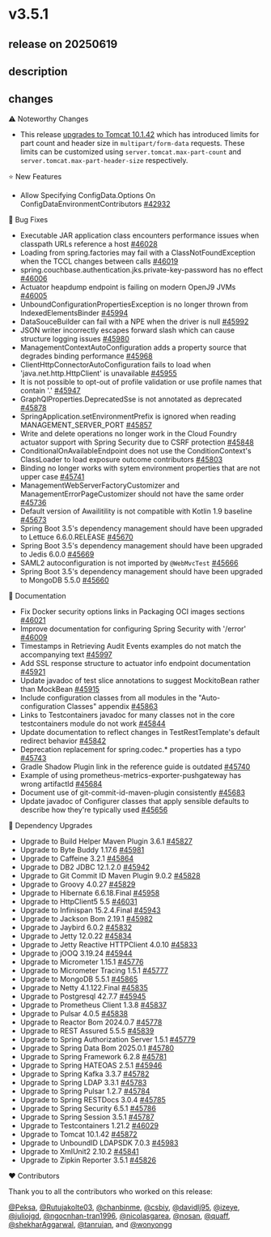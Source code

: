 # v3.5.1

## release on 20250619

## description

## changes

:warning: Noteworthy Changes

* This release <a href="https://github.com/spring-projects/spring-boot/issues/45872" data-hovercard-type="issue" data-hovercard-url="/spring-projects/spring-boot/issues/45872/hovercard">upgrades to Tomcat 10.1.42</a> which has introduced limits for part count and header size in <code>multipart/form-data</code> requests. These limits can be customized using <code>server.tomcat.max-part-count</code> and <code>server.tomcat.max-part-header-size</code> respectively.

⭐ New Features

* Allow Specifying ConfigData.Options On ConfigDataEnvironmentContributors <a href="https://github.com/spring-projects/spring-boot/issues/42932" data-hovercard-type="issue" data-hovercard-url="/spring-projects/spring-boot/issues/42932/hovercard">#42932</a>

🐞 Bug Fixes

* Executable JAR application class encounters performance issues when classpath URLs reference a host <a href="https://github.com/spring-projects/spring-boot/issues/46028" data-hovercard-type="issue" data-hovercard-url="/spring-projects/spring-boot/issues/46028/hovercard">#46028</a>
* Loading from spring.factories may fail with a ClassNotFoundException when the TCCL changes between calls <a href="https://github.com/spring-projects/spring-boot/issues/46019" data-hovercard-type="issue" data-hovercard-url="/spring-projects/spring-boot/issues/46019/hovercard">#46019</a>
* spring.couchbase.authentication.jks.private-key-password has no effect <a href="https://github.com/spring-projects/spring-boot/issues/46006" data-hovercard-type="issue" data-hovercard-url="/spring-projects/spring-boot/issues/46006/hovercard">#46006</a>
* Actuator heapdump endpoint is failing on modern OpenJ9 JVMs <a href="https://github.com/spring-projects/spring-boot/issues/46005" data-hovercard-type="issue" data-hovercard-url="/spring-projects/spring-boot/issues/46005/hovercard">#46005</a>
* UnboundConfigurationPropertiesException is no longer thrown from IndexedElementsBinder <a href="https://github.com/spring-projects/spring-boot/issues/45994" data-hovercard-type="issue" data-hovercard-url="/spring-projects/spring-boot/issues/45994/hovercard">#45994</a>
* DataSouceBuilder can fail with a NPE when the driver is null <a href="https://github.com/spring-projects/spring-boot/issues/45992" data-hovercard-type="issue" data-hovercard-url="/spring-projects/spring-boot/issues/45992/hovercard">#45992</a>
* JSON writer incorrectly escapes forward slash which can cause structure logging issues <a href="https://github.com/spring-projects/spring-boot/issues/45980" data-hovercard-type="issue" data-hovercard-url="/spring-projects/spring-boot/issues/45980/hovercard">#45980</a>
* ManagementContextAutoConfiguration adds a property source that degrades binding performance <a href="https://github.com/spring-projects/spring-boot/pull/45968" data-hovercard-type="pull_request" data-hovercard-url="/spring-projects/spring-boot/pull/45968/hovercard">#45968</a>
* ClientHttpConnectorAutoConfiguration fails to load when 'java.net.http.HttpClient' is unavailable <a href="https://github.com/spring-projects/spring-boot/issues/45955" data-hovercard-type="issue" data-hovercard-url="/spring-projects/spring-boot/issues/45955/hovercard">#45955</a>
* It is not possible to opt-out of profile validation or use profile names that contain '.' <a href="https://github.com/spring-projects/spring-boot/issues/45947" data-hovercard-type="issue" data-hovercard-url="/spring-projects/spring-boot/issues/45947/hovercard">#45947</a>
* GraphQlProperties.DeprecatedSse is not annotated as deprecated <a href="https://github.com/spring-projects/spring-boot/issues/45878" data-hovercard-type="issue" data-hovercard-url="/spring-projects/spring-boot/issues/45878/hovercard">#45878</a>
* SpringApplication.setEnvironmentPrefix is ignored when reading MANAGEMENT_SERVER_PORT <a href="https://github.com/spring-projects/spring-boot/issues/45857" data-hovercard-type="issue" data-hovercard-url="/spring-projects/spring-boot/issues/45857/hovercard">#45857</a>
* Write and delete operations no longer work in the Cloud Foundry actuator support with Spring Security due to CSRF protection <a href="https://github.com/spring-projects/spring-boot/issues/45848" data-hovercard-type="issue" data-hovercard-url="/spring-projects/spring-boot/issues/45848/hovercard">#45848</a>
* ConditionalOnAvailableEndpoint does not use the ConditionContext's ClassLoader to load exposure outcome contributors <a href="https://github.com/spring-projects/spring-boot/issues/45803" data-hovercard-type="issue" data-hovercard-url="/spring-projects/spring-boot/issues/45803/hovercard">#45803</a>
* Binding no longer works with sytem environment properties that are not upper case <a href="https://github.com/spring-projects/spring-boot/issues/45741" data-hovercard-type="issue" data-hovercard-url="/spring-projects/spring-boot/issues/45741/hovercard">#45741</a>
* ManagementWebServerFactoryCustomizer and ManagementErrorPageCustomizer should not have the same order <a href="https://github.com/spring-projects/spring-boot/issues/45736" data-hovercard-type="issue" data-hovercard-url="/spring-projects/spring-boot/issues/45736/hovercard">#45736</a>
* Default version of Awailitility is not compatible with Kotlin 1.9 baseline <a href="https://github.com/spring-projects/spring-boot/issues/45673" data-hovercard-type="issue" data-hovercard-url="/spring-projects/spring-boot/issues/45673/hovercard">#45673</a>
* Spring Boot 3.5's dependency management should have been upgraded to Lettuce 6.6.0.RELEASE <a href="https://github.com/spring-projects/spring-boot/issues/45670" data-hovercard-type="issue" data-hovercard-url="/spring-projects/spring-boot/issues/45670/hovercard">#45670</a>
* Spring Boot 3.5's dependency management should have been upgraded to Jedis 6.0.0 <a href="https://github.com/spring-projects/spring-boot/issues/45669" data-hovercard-type="issue" data-hovercard-url="/spring-projects/spring-boot/issues/45669/hovercard">#45669</a>
* SAML2 autoconfiguration is not imported by <code>@WebMvcTest</code> <a href="https://github.com/spring-projects/spring-boot/issues/45666" data-hovercard-type="issue" data-hovercard-url="/spring-projects/spring-boot/issues/45666/hovercard">#45666</a>
* Spring Boot 3.5's dependency management should have been upgraded to MongoDB 5.5.0 <a href="https://github.com/spring-projects/spring-boot/issues/45660" data-hovercard-type="issue" data-hovercard-url="/spring-projects/spring-boot/issues/45660/hovercard">#45660</a>

📔 Documentation

* Fix Docker security options links in Packaging OCI images sections <a href="https://github.com/spring-projects/spring-boot/issues/46021" data-hovercard-type="issue" data-hovercard-url="/spring-projects/spring-boot/issues/46021/hovercard">#46021</a>
* Improve documentation for configuring Spring Security with '/error' <a href="https://github.com/spring-projects/spring-boot/issues/46009" data-hovercard-type="issue" data-hovercard-url="/spring-projects/spring-boot/issues/46009/hovercard">#46009</a>
* Timestamps in Retrieving Audit Events examples do not match the accompanying text <a href="https://github.com/spring-projects/spring-boot/issues/45997" data-hovercard-type="issue" data-hovercard-url="/spring-projects/spring-boot/issues/45997/hovercard">#45997</a>
* Add SSL response structure to actuator info endpoint documentation <a href="https://github.com/spring-projects/spring-boot/issues/45921" data-hovercard-type="issue" data-hovercard-url="/spring-projects/spring-boot/issues/45921/hovercard">#45921</a>
* Update javadoc of test slice annotations to suggest MockitoBean rather than MockBean <a href="https://github.com/spring-projects/spring-boot/issues/45915" data-hovercard-type="issue" data-hovercard-url="/spring-projects/spring-boot/issues/45915/hovercard">#45915</a>
* Include configuration classes from all modules in the "Auto-configuration Classes" appendix <a href="https://github.com/spring-projects/spring-boot/issues/45863" data-hovercard-type="issue" data-hovercard-url="/spring-projects/spring-boot/issues/45863/hovercard">#45863</a>
* Links to Testcontainers javadoc for many classes not in the core testcontainers module do not work <a href="https://github.com/spring-projects/spring-boot/issues/45844" data-hovercard-type="issue" data-hovercard-url="/spring-projects/spring-boot/issues/45844/hovercard">#45844</a>
* Update documentation to reflect changes in TestRestTemplate's default redirect behavior <a href="https://github.com/spring-projects/spring-boot/issues/45842" data-hovercard-type="issue" data-hovercard-url="/spring-projects/spring-boot/issues/45842/hovercard">#45842</a>
* Deprecation replacement for spring.codec.* properties has a typo <a href="https://github.com/spring-projects/spring-boot/pull/45743" data-hovercard-type="pull_request" data-hovercard-url="/spring-projects/spring-boot/pull/45743/hovercard">#45743</a>
* Gradle Shadow Plugin link in the reference guide is outdated <a href="https://github.com/spring-projects/spring-boot/issues/45740" data-hovercard-type="issue" data-hovercard-url="/spring-projects/spring-boot/issues/45740/hovercard">#45740</a>
* Example of using prometheus-metrics-exporter-pushgateway has wrong artifactId <a href="https://github.com/spring-projects/spring-boot/pull/45684" data-hovercard-type="pull_request" data-hovercard-url="/spring-projects/spring-boot/pull/45684/hovercard">#45684</a>
* Document use of git-commit-id-maven-plugin consistently <a href="https://github.com/spring-projects/spring-boot/issues/45683" data-hovercard-type="issue" data-hovercard-url="/spring-projects/spring-boot/issues/45683/hovercard">#45683</a>
* Update javadoc of Configurer classes that apply sensible defaults to describe how they're typically used <a href="https://github.com/spring-projects/spring-boot/issues/45656" data-hovercard-type="issue" data-hovercard-url="/spring-projects/spring-boot/issues/45656/hovercard">#45656</a>

🔨 Dependency Upgrades

* Upgrade to Build Helper Maven Plugin 3.6.1 <a href="https://github.com/spring-projects/spring-boot/issues/45827" data-hovercard-type="issue" data-hovercard-url="/spring-projects/spring-boot/issues/45827/hovercard">#45827</a>
* Upgrade to Byte Buddy 1.17.6 <a href="https://github.com/spring-projects/spring-boot/issues/45981" data-hovercard-type="issue" data-hovercard-url="/spring-projects/spring-boot/issues/45981/hovercard">#45981</a>
* Upgrade to Caffeine 3.2.1 <a href="https://github.com/spring-projects/spring-boot/issues/45864" data-hovercard-type="issue" data-hovercard-url="/spring-projects/spring-boot/issues/45864/hovercard">#45864</a>
* Upgrade to DB2 JDBC 12.1.2.0 <a href="https://github.com/spring-projects/spring-boot/issues/45942" data-hovercard-type="issue" data-hovercard-url="/spring-projects/spring-boot/issues/45942/hovercard">#45942</a>
* Upgrade to Git Commit ID Maven Plugin 9.0.2 <a href="https://github.com/spring-projects/spring-boot/issues/45828" data-hovercard-type="issue" data-hovercard-url="/spring-projects/spring-boot/issues/45828/hovercard">#45828</a>
* Upgrade to Groovy 4.0.27 <a href="https://github.com/spring-projects/spring-boot/issues/45829" data-hovercard-type="issue" data-hovercard-url="/spring-projects/spring-boot/issues/45829/hovercard">#45829</a>
* Upgrade to Hibernate 6.6.18.Final <a href="https://github.com/spring-projects/spring-boot/issues/45958" data-hovercard-type="issue" data-hovercard-url="/spring-projects/spring-boot/issues/45958/hovercard">#45958</a>
* Upgrade to HttpClient5 5.5 <a href="https://github.com/spring-projects/spring-boot/issues/46031" data-hovercard-type="issue" data-hovercard-url="/spring-projects/spring-boot/issues/46031/hovercard">#46031</a>
* Upgrade to Infinispan 15.2.4.Final <a href="https://github.com/spring-projects/spring-boot/issues/45943" data-hovercard-type="issue" data-hovercard-url="/spring-projects/spring-boot/issues/45943/hovercard">#45943</a>
* Upgrade to Jackson Bom 2.19.1 <a href="https://github.com/spring-projects/spring-boot/issues/45982" data-hovercard-type="issue" data-hovercard-url="/spring-projects/spring-boot/issues/45982/hovercard">#45982</a>
* Upgrade to Jaybird 6.0.2 <a href="https://github.com/spring-projects/spring-boot/issues/45832" data-hovercard-type="issue" data-hovercard-url="/spring-projects/spring-boot/issues/45832/hovercard">#45832</a>
* Upgrade to Jetty 12.0.22 <a href="https://github.com/spring-projects/spring-boot/issues/45834" data-hovercard-type="issue" data-hovercard-url="/spring-projects/spring-boot/issues/45834/hovercard">#45834</a>
* Upgrade to Jetty Reactive HTTPClient 4.0.10 <a href="https://github.com/spring-projects/spring-boot/issues/45833" data-hovercard-type="issue" data-hovercard-url="/spring-projects/spring-boot/issues/45833/hovercard">#45833</a>
* Upgrade to jOOQ 3.19.24 <a href="https://github.com/spring-projects/spring-boot/issues/45944" data-hovercard-type="issue" data-hovercard-url="/spring-projects/spring-boot/issues/45944/hovercard">#45944</a>
* Upgrade to Micrometer 1.15.1 <a href="https://github.com/spring-projects/spring-boot/issues/45776" data-hovercard-type="issue" data-hovercard-url="/spring-projects/spring-boot/issues/45776/hovercard">#45776</a>
* Upgrade to Micrometer Tracing 1.5.1 <a href="https://github.com/spring-projects/spring-boot/issues/45777" data-hovercard-type="issue" data-hovercard-url="/spring-projects/spring-boot/issues/45777/hovercard">#45777</a>
* Upgrade to MongoDB 5.5.1 <a href="https://github.com/spring-projects/spring-boot/issues/45865" data-hovercard-type="issue" data-hovercard-url="/spring-projects/spring-boot/issues/45865/hovercard">#45865</a>
* Upgrade to Netty 4.1.122.Final <a href="https://github.com/spring-projects/spring-boot/issues/45835" data-hovercard-type="issue" data-hovercard-url="/spring-projects/spring-boot/issues/45835/hovercard">#45835</a>
* Upgrade to Postgresql 42.7.7 <a href="https://github.com/spring-projects/spring-boot/issues/45945" data-hovercard-type="issue" data-hovercard-url="/spring-projects/spring-boot/issues/45945/hovercard">#45945</a>
* Upgrade to Prometheus Client 1.3.8 <a href="https://github.com/spring-projects/spring-boot/issues/45837" data-hovercard-type="issue" data-hovercard-url="/spring-projects/spring-boot/issues/45837/hovercard">#45837</a>
* Upgrade to Pulsar 4.0.5 <a href="https://github.com/spring-projects/spring-boot/issues/45838" data-hovercard-type="issue" data-hovercard-url="/spring-projects/spring-boot/issues/45838/hovercard">#45838</a>
* Upgrade to Reactor Bom 2024.0.7 <a href="https://github.com/spring-projects/spring-boot/issues/45778" data-hovercard-type="issue" data-hovercard-url="/spring-projects/spring-boot/issues/45778/hovercard">#45778</a>
* Upgrade to REST Assured 5.5.5 <a href="https://github.com/spring-projects/spring-boot/issues/45839" data-hovercard-type="issue" data-hovercard-url="/spring-projects/spring-boot/issues/45839/hovercard">#45839</a>
* Upgrade to Spring Authorization Server 1.5.1 <a href="https://github.com/spring-projects/spring-boot/issues/45779" data-hovercard-type="issue" data-hovercard-url="/spring-projects/spring-boot/issues/45779/hovercard">#45779</a>
* Upgrade to Spring Data Bom 2025.0.1 <a href="https://github.com/spring-projects/spring-boot/issues/45780" data-hovercard-type="issue" data-hovercard-url="/spring-projects/spring-boot/issues/45780/hovercard">#45780</a>
* Upgrade to Spring Framework 6.2.8 <a href="https://github.com/spring-projects/spring-boot/issues/45781" data-hovercard-type="issue" data-hovercard-url="/spring-projects/spring-boot/issues/45781/hovercard">#45781</a>
* Upgrade to Spring HATEOAS 2.5.1 <a href="https://github.com/spring-projects/spring-boot/issues/45946" data-hovercard-type="issue" data-hovercard-url="/spring-projects/spring-boot/issues/45946/hovercard">#45946</a>
* Upgrade to Spring Kafka 3.3.7 <a href="https://github.com/spring-projects/spring-boot/issues/45782" data-hovercard-type="issue" data-hovercard-url="/spring-projects/spring-boot/issues/45782/hovercard">#45782</a>
* Upgrade to Spring LDAP 3.3.1 <a href="https://github.com/spring-projects/spring-boot/issues/45783" data-hovercard-type="issue" data-hovercard-url="/spring-projects/spring-boot/issues/45783/hovercard">#45783</a>
* Upgrade to Spring Pulsar 1.2.7 <a href="https://github.com/spring-projects/spring-boot/issues/45784" data-hovercard-type="issue" data-hovercard-url="/spring-projects/spring-boot/issues/45784/hovercard">#45784</a>
* Upgrade to Spring RESTDocs 3.0.4 <a href="https://github.com/spring-projects/spring-boot/issues/45785" data-hovercard-type="issue" data-hovercard-url="/spring-projects/spring-boot/issues/45785/hovercard">#45785</a>
* Upgrade to Spring Security 6.5.1 <a href="https://github.com/spring-projects/spring-boot/issues/45786" data-hovercard-type="issue" data-hovercard-url="/spring-projects/spring-boot/issues/45786/hovercard">#45786</a>
* Upgrade to Spring Session 3.5.1 <a href="https://github.com/spring-projects/spring-boot/issues/45787" data-hovercard-type="issue" data-hovercard-url="/spring-projects/spring-boot/issues/45787/hovercard">#45787</a>
* Upgrade to Testcontainers 1.21.2 <a href="https://github.com/spring-projects/spring-boot/issues/46029" data-hovercard-type="issue" data-hovercard-url="/spring-projects/spring-boot/issues/46029/hovercard">#46029</a>
* Upgrade to Tomcat 10.1.42 <a href="https://github.com/spring-projects/spring-boot/issues/45872" data-hovercard-type="issue" data-hovercard-url="/spring-projects/spring-boot/issues/45872/hovercard">#45872</a>
* Upgrade to UnboundID LDAPSDK 7.0.3 <a href="https://github.com/spring-projects/spring-boot/issues/45983" data-hovercard-type="issue" data-hovercard-url="/spring-projects/spring-boot/issues/45983/hovercard">#45983</a>
* Upgrade to XmlUnit2 2.10.2 <a href="https://github.com/spring-projects/spring-boot/issues/45841" data-hovercard-type="issue" data-hovercard-url="/spring-projects/spring-boot/issues/45841/hovercard">#45841</a>
* Upgrade to Zipkin Reporter 3.5.1 <a href="https://github.com/spring-projects/spring-boot/issues/45826" data-hovercard-type="issue" data-hovercard-url="/spring-projects/spring-boot/issues/45826/hovercard">#45826</a>

❤️ Contributors

Thank you to all the contributors who worked on this release:

<a class="user-mention notranslate" data-hovercard-type="user" data-hovercard-url="/users/Peksa/hovercard" data-octo-click="hovercard-link-click" data-octo-dimensions="link_type:self" href="https://github.com/Peksa">@Peksa</a>, <a class="user-mention notranslate" data-hovercard-type="user" data-hovercard-url="/users/Rutujakolte03/hovercard" data-octo-click="hovercard-link-click" data-octo-dimensions="link_type:self" href="https://github.com/Rutujakolte03">@Rutujakolte03</a>, <a class="user-mention notranslate" data-hovercard-type="user" data-hovercard-url="/users/chanbinme/hovercard" data-octo-click="hovercard-link-click" data-octo-dimensions="link_type:self" href="https://github.com/chanbinme">@chanbinme</a>, <a class="user-mention notranslate" data-hovercard-type="user" data-hovercard-url="/users/csbiy/hovercard" data-octo-click="hovercard-link-click" data-octo-dimensions="link_type:self" href="https://github.com/csbiy">@csbiy</a>, <a class="user-mention notranslate" data-hovercard-type="user" data-hovercard-url="/users/davidlj95/hovercard" data-octo-click="hovercard-link-click" data-octo-dimensions="link_type:self" href="https://github.com/davidlj95">@davidlj95</a>, <a class="user-mention notranslate" data-hovercard-type="user" data-hovercard-url="/users/izeye/hovercard" data-octo-click="hovercard-link-click" data-octo-dimensions="link_type:self" href="https://github.com/izeye">@izeye</a>, <a class="user-mention notranslate" data-hovercard-type="user" data-hovercard-url="/users/juliojgd/hovercard" data-octo-click="hovercard-link-click" data-octo-dimensions="link_type:self" href="https://github.com/juliojgd">@juliojgd</a>, <a class="user-mention notranslate" data-hovercard-type="user" data-hovercard-url="/users/ngocnhan-tran1996/hovercard" data-octo-click="hovercard-link-click" data-octo-dimensions="link_type:self" href="https://github.com/ngocnhan-tran1996">@ngocnhan-tran1996</a>, <a class="user-mention notranslate" data-hovercard-type="user" data-hovercard-url="/users/nicolasgarea/hovercard" data-octo-click="hovercard-link-click" data-octo-dimensions="link_type:self" href="https://github.com/nicolasgarea">@nicolasgarea</a>, <a class="user-mention notranslate" data-hovercard-type="user" data-hovercard-url="/users/nosan/hovercard" data-octo-click="hovercard-link-click" data-octo-dimensions="link_type:self" href="https://github.com/nosan">@nosan</a>, <a class="user-mention notranslate" data-hovercard-type="user" data-hovercard-url="/users/quaff/hovercard" data-octo-click="hovercard-link-click" data-octo-dimensions="link_type:self" href="https://github.com/quaff">@quaff</a>, <a class="user-mention notranslate" data-hovercard-type="user" data-hovercard-url="/users/shekharAggarwal/hovercard" data-octo-click="hovercard-link-click" data-octo-dimensions="link_type:self" href="https://github.com/shekharAggarwal">@shekharAggarwal</a>, <a class="user-mention notranslate" data-hovercard-type="user" data-hovercard-url="/users/tanruian/hovercard" data-octo-click="hovercard-link-click" data-octo-dimensions="link_type:self" href="https://github.com/tanruian">@tanruian</a>, and <a class="user-mention notranslate" data-hovercard-type="user" data-hovercard-url="/users/wonyongg/hovercard" data-octo-click="hovercard-link-click" data-octo-dimensions="link_type:self" href="https://github.com/wonyongg">@wonyongg</a>

